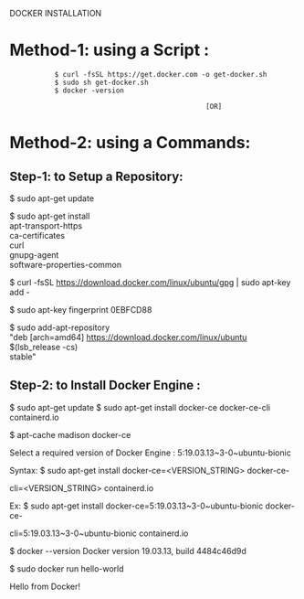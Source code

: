 DOCKER INSTALLATION

  Method-1:  using a Script :
  ========================
               $ curl -fsSL https://get.docker.com -o get-docker.sh
               $ sudo sh get-docker.sh 
               $ docker -version

                                                    [OR]

   Method-2:  using a Commands:
   ==========================
Step-1:  to Setup a Repository:
--------------------------------------------

$ sudo apt-get update

$ sudo apt-get install \
    apt-transport-https \
    ca-certificates \
    curl \
    gnupg-agent \
    software-properties-common


$ curl -fsSL https://download.docker.com/linux/ubuntu/gpg | sudo apt-key add -

$ sudo apt-key fingerprint 0EBFCD88

$ sudo add-apt-repository \
   "deb [arch=amd64] https://download.docker.com/linux/ubuntu \
   $(lsb_release -cs) \
   stable"

Step-2:  to Install Docker Engine :
----------------------------------------------
 $ sudo apt-get update
 $ sudo apt-get install docker-ce docker-ce-cli containerd.io

$ apt-cache madison docker-ce

   Select a required version of Docker Engine :  5:19.03.13~3-0~ubuntu-bionic

Syntax:
   $ sudo apt-get install docker-ce=<VERSION_STRING> docker-ce-

cli=<VERSION_STRING> containerd.io

Ex: 
   $ sudo apt-get install docker-ce=5:19.03.13~3-0~ubuntu-bionic docker-ce-

cli=5:19.03.13~3-0~ubuntu-bionic containerd.io


 $ docker --version
Docker version 19.03.13, build 4484c46d9d

$ sudo docker run hello-world

Hello from Docker!
